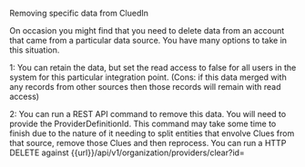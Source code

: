 Removing specific data from CluedIn

On occasion you might find that you need to delete data from an account that came from a particular data source. You have many options to take in this situation. 

1: You can retain the data, but set the read access to false for all users in the system for this particular integration point. (Cons: if this data merged with any records from other sources then those records will remain with read access)

2: You can run a REST API command to remove this data. You will need to provide the ProviderDefinitionId. This command may take some time to finish due to the nature of it needing to split entities that envolve Clues from that source, remove those Clues and then reprocess. You can run a HTTP DELETE against {{url}}/api/v1/organization/providers/clear?id=<Provider Definition Id>